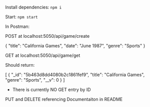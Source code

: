 Install dependencies: `npm i`

Start: `npm start`

In Postman:

POST at localhost:5050/api/game/create

{
    "title": "California Games",
    "date": "June 1987",
    "genre": "Sports"
}

GET at localhost:5050/api/game/get

Should return:

[
    {
        "_id": "5b463d8dd4080b2c1861fef9",
        "title": "California Games",
        "genre": "Sports",
        "__v": 0
    }
]

* There is currently NO GET entry by ID

PUT and DELETE referencing Documentaiton in README

